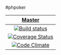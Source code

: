 #phpoker

| [Master][Master build link] |
|:----------------:|
|[![Build status][Master build image]][Master build link]
|[![Coverage Status][Master coverage image]][Master coverage link]
|[![Code Climate][Master climate image]][Master climate link]

[Master build image]: https://travis-ci.org/ranpafin/phpoker.svg
[Master climate image]: https://codeclimate.com/github/ranpafin/phpoker/badges/gpa.svg
[Master coverage image]: https://coveralls.io/repos/ranpafin/phpoker/badge.svg?branch=master&service=github

[Master build link]: https://travis-ci.org/ranpafin/phpoker
[Master climate link]: https://codeclimate.com/github/ranpafin/phpoker
[Master coverage link]: https://coveralls.io/github/ranpafin/phpoker?branch=master

